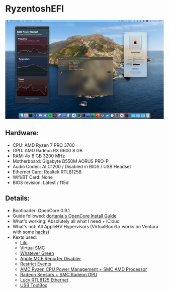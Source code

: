 # RyzentoshEFI
![Screenshot](./misc/screenshot.png)
## Hardware:
- CPU: AMD Ryzen 7 PRO 3700
- GPU: AMD Radeon RX 6600 8 GB
- RAM: 4x 8 GB 3200 MHz
- Motherboard: Gigabyte B550M AORUS PRO-P
- Audio Codec: ALC1200 / Disabled in  BIOS / USB Headset
- Ethernet Card: Realtek RTL8125B
- Wifi/BT Card: None
- BIOS revision: Latest / f15d
## Details:
- Bootloader: OpenCore 0.9.1
- Guide followed: [dortania's OpenCore Install Guide](https://dortania.github.io/OpenCore-Install-Guide/)
- What's working: Absolutely all what I need + iCloud
- What's not: All AppleHV Hypervisors (VirtualBox 6.x works on Ventura with some [hacks](https://forum.amd-osx.com/threads/virtual-machine-software-that-works-with-amd-hackintoshes.3460/post-26028))
- Kexts used:
  - [Lilu](https://github.com/acidanthera/Lilu)
  - [Virtual SMC](https://github.com/acidanthera/VirtualSMC)
  - [Whatever Green](https://github.com/acidanthera/WhateverGreen)
  - [Apple MCE Reporter Disabler](https://github.com/acidanthera/bugtracker/files/3703498/AppleMCEReporterDisabler.kext.zip)
  - [Restrict Events](https://github.com/acidanthera/RestrictEvents)
  - [AMD Ryzen CPU Power Management + SMC AMD Processor](https://github.com/trulyspinach/SMCAMDProcessor)
  - [Radeon Sensors + SMC Radeon GPU](https://github.com/aluveitie/RadeonSensor)
  - [Lucy RTL8125 Ethernet](https://github.com/Mieze/LucyRTL8125Ethernet)
  - [USB ToolBox](https://github.com/USBToolBox/tool)

